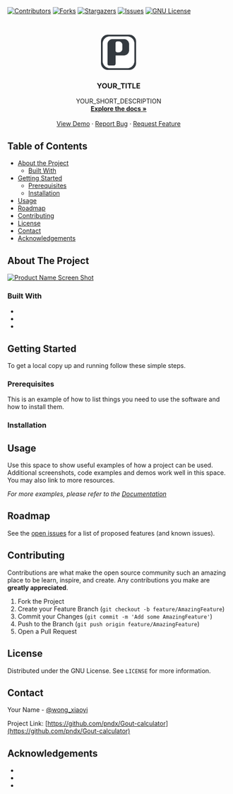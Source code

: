 <!-- PROJECT SHIELDS -->
<!--
*** I'm using markdown "reference style" links for readability.
*** Reference links are enclosed in brackets [ ] instead of parentheses ( ).
*** See the bottom of this document for the declaration of the reference variables
*** for contributors-url, forks-url, etc. This is an optional, concise syntax you may use.
*** https://www.markdownguide.org/basic-syntax/#reference-style-links
-->
[![Contributors][contributors-shield]][contributors-url]
[![Forks][forks-shield]][forks-url]
[![Stargazers][stars-shield]][stars-url]
[![Issues][issues-shield]][issues-url]
[![GNU License][license-shield]][license-url]



<!-- PROJECT LOGO -->
<br />

<p align="center">
  <a href="https://github.com/pndx/Gout-calculator">
    <img src="resources/images/logo.png" alt="Logo" width="80" height="80">
  </a>

  <h3 align="center">YOUR_TITLE</h3>

  <p align="center">
    YOUR_SHORT_DESCRIPTION
    <br />
    <a href="https://github.com/pndx/Gout-calculator"><strong>Explore the docs »</strong></a>
    <br />
    <br />
    <a href="https://github.com/pndx/Gout-calculator">View Demo</a>
    ·
    <a href="https://github.com/pndx/Gout-calculator/issues">Report Bug</a>
    ·
    <a href="https://github.com/pndx/Gout-calculator/issues">Request Feature</a>
  </p>
</p>



<!-- TABLE OF CONTENTS -->
## Table of Contents

* [About the Project](#about-the-project)
  * [Built With](#built-with)
* [Getting Started](#getting-started)
  * [Prerequisites](#prerequisites)
  * [Installation](#installation)
* [Usage](#usage)
* [Roadmap](#roadmap)
* [Contributing](#contributing)
* [License](#license)
* [Contact](#contact)
* [Acknowledgements](#acknowledgements)



<!-- ABOUT THE PROJECT -->
## About The Project

[![Product Name Screen Shot][product-screenshot]](https://example.com)




### Built With

* []()
* []()
* []()



<!-- GETTING STARTED -->
## Getting Started

To get a local copy up and running follow these simple steps.

### Prerequisites

This is an example of how to list things you need to use the software and how to install them.



### Installation



<!-- USAGE EXAMPLES -->
## Usage

Use this space to show useful examples of how a project can be used. Additional screenshots, code examples and demos work well in this space. You may also link to more resources.

_For more examples, please refer to the [Documentation](https://example.com)_



<!-- ROADMAP -->
## Roadmap

See the [open issues](https://github.com/pndx/Gout-calculator/issues) for a list of proposed features (and known issues).



<!-- CONTRIBUTING -->
## Contributing

Contributions are what make the open source community such an amazing place to be learn, inspire, and create. Any contributions you make are **greatly appreciated**.

1. Fork the Project
2. Create your Feature Branch (`git checkout -b feature/AmazingFeature`)
3. Commit your Changes (`git commit -m 'Add some AmazingFeature'`)
4. Push to the Branch (`git push origin feature/AmazingFeature`)
5. Open a Pull Request



<!-- LICENSE -->
## License

Distributed under the GNU License. See `LICENSE` for more information.



<!-- CONTACT -->
## Contact

Your Name - [@wong_xiaoyi](https://twitter.com/wong_xiaoyi)

Project Link: [https://github.com/pndx/Gout-calculator](https://github.com/pndx/Gout-calculator)



<!-- ACKNOWLEDGEMENTS -->

## Acknowledgements

* []()
* []()
* []()





<!-- MARKDOWN LINKS & IMAGES -->
<!-- https://www.markdownguide.org/basic-syntax/#reference-style-links -->

[contributors-shield]: https://img.shields.io/github/contributors/pndx/Gout-calculator.svg?style=flat-square
[contributors-url]: https://github.com/pndx/Gout-calculator/graphs/contributors
[forks-shield]: https://img.shields.io/github/forks/pndx/Gout-calculator.svg?style=flat-square
[forks-url]: https://github.com/pndx/Gout-calculator/network/members
[stars-shield]: https://img.shields.io/github/stars/pndx/Gout-calculator.svg?style=flat-square
[stars-url]: https://github.com/pndx/Gout-calculator/stargazers
[issues-shield]: https://img.shields.io/github/issues/pndx/Gout-calculator.svg?style=flat-square
[issues-url]: https://github.com/pndx/Gout-calculator/issues
[license-shield]: https://img.shields.io/github/license/pndx/Gout-calculator.svg?style=flat-square
[license-url]: https://github.com/pndx/Gout-calculator/blob/master/LICENSE.txt
[product-screenshot]: images/screenshot.png
